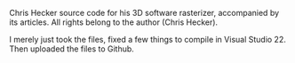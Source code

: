 Chris Hecker source code for his 3D software rasterizer, accompanied by its articles. All rights belong to the author (Chris Hecker). 

I merely just took the files, fixed a few things to compile in Visual Studio 22. 
Then uploaded the files to Github.
